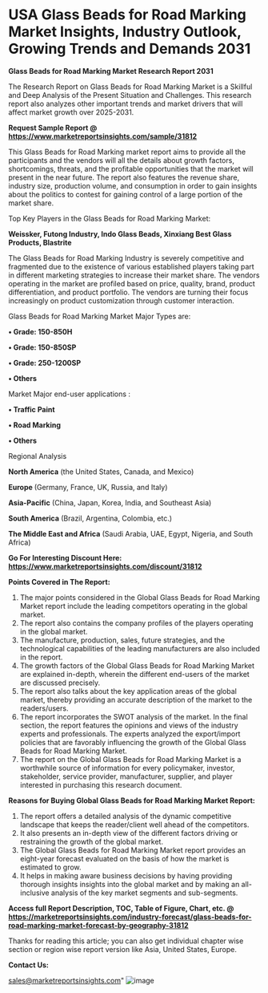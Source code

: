  # USA Glass Beads for Road Marking Market Insights, Industry Outlook, Growing Trends and Demands 2031

<strong>Glass Beads for Road Marking Market Research Report 2031</strong>

The Research Report on Glass Beads for Road Marking Market is a Skillful and Deep Analysis of the Present Situation and Challenges. This research report also analyzes other important trends and market drivers that will affect market growth over 2025-2031.

<strong>Request Sample Report @ <a href=https://www.marketreportsinsights.com/sample/31812>https://www.marketreportsinsights.com/sample/31812</a></strong>

This Glass Beads for Road Marking market report aims to provide all the participants and the vendors will all the details about growth factors, shortcomings, threats, and the profitable opportunities that the market will present in the near future. The report also features the revenue share, industry size, production volume, and consumption in order to gain insights about the politics to contest for gaining control of a large portion of the market share.

Top Key Players in the Glass Beads for Road Marking Market:

<strong>Weissker, Futong Industry, Indo Glass Beads, Xinxiang Best Glass Products, Blastrite</strong>

The Glass Beads for Road Marking Industry is severely competitive and fragmented due to the existence of various established players taking part in different marketing strategies to increase their market share. The vendors operating in the market are profiled based on price, quality, brand, product differentiation, and product portfolio. The vendors are turning their focus increasingly on product customization through customer interaction.

Glass Beads for Road Marking Market Major Types are:

<strong>• Grade: 150-850H

• Grade: 150-850SP

• Grade: 250-1200SP

• Others</strong>

Market Major end-user applications :

<strong>• Traffic Paint

• Road Marking

• Others</strong>

Regional Analysis

</u><strong><b>North America</b></strong> (the United States, Canada, and Mexico)

<strong><b>Europe </b></strong>(Germany, France, UK, Russia, and Italy)

<strong><b>Asia-Pacific</b></strong> (China, Japan, Korea, India, and Southeast Asia)

<strong><b>South America</b></strong> (Brazil, Argentina, Colombia, etc.)

<strong><b>The Middle East and Africa</b></strong> (Saudi Arabia, UAE, Egypt, Nigeria, and South Africa)

<strong>Go For Interesting Discount Here: <a href=https://www.marketreportsinsights.com/discount/31812>https://www.marketreportsinsights.com/discount/31812</a></strong>

<strong>Points Covered in The Report:</strong>
<ol>
  <li>The major points considered in the Global Glass Beads for Road Marking Market report include the leading competitors operating in the global market.</li>
  <li>The report also contains the company profiles of the players operating in the global market.</li>
  <li>The manufacture, production, sales, future strategies, and the technological capabilities of the leading manufacturers are also included in the report.</li>
  <li>The growth factors of the Global Glass Beads for Road Marking Market are explained in-depth, wherein the different end-users of the market are discussed precisely.</li>
  <li>The report also talks about the key application areas of the global market, thereby providing an accurate description of the market to the readers/users.</li>
  <li>The report incorporates the SWOT analysis of the market. In the final section, the report features the opinions and views of the industry experts and professionals. The experts analyzed the export/import policies that are favorably influencing the growth of the Global Glass Beads for Road Marking Market.</li>
  <li>The report on the Global Glass Beads for Road Marking Market is a worthwhile source of information for every policymaker, investor, stakeholder, service provider, manufacturer, supplier, and player interested in purchasing this research document.</li>
</ol>
<strong>Reasons for Buying Global Glass Beads for Road Marking Market Report:</strong>

<ol>
  <li>The report offers a detailed analysis of the dynamic competitive landscape that keeps the reader/client well ahead of the competitors.</li>
  <li>It also presents an in-depth view of the different factors driving or restraining the growth of the global market.</li>
  <li>The Global Glass Beads for Road Marking Market report provides an eight-year forecast evaluated on the basis of how the market is estimated to grow.</li>
  <li>It helps in making aware business decisions by having providing thorough insights insights into the global market and by making an all-inclusive analysis of the key market segments and sub-segments.</li>
</ol>
<strong>Access full Report Description, TOC, Table of Figure, Chart, etc. @ <a href=https://marketreportsinsights.com/industry-forecast/glass-beads-for-road-marking-market-forecast-by-geography-31812>https://marketreportsinsights.com/industry-forecast/glass-beads-for-road-marking-market-forecast-by-geography-31812</a></strong>


Thanks for reading this article; you can also get individual chapter wise section or region wise report version like Asia, United States, Europe.

<strong>Contact Us:</strong>

sales@marketreportsinsights.com"
![image](https://github.com/user-attachments/assets/b9910dd2-1fbf-4442-bfd7-d807333004b9)
